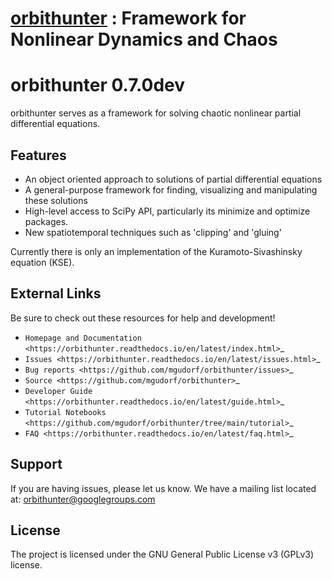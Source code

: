 # [orbithunter](https://github.com/mgudorf/orbithunter/)  : Framework for Nonlinear Dynamics and Chaos

orbithunter 0.7.0dev
====================

orbithunter serves as a framework for solving chaotic nonlinear partial differential equations.

Features
--------

- An object oriented approach to solutions of partial differential equations
- A general-purpose framework for finding, visualizing and manipulating these solutions
- High-level access to SciPy API, particularly its minimize and optimize packages.
- New spatiotemporal techniques such as 'clipping' and 'gluing'

Currently there is only an implementation of the Kuramoto-Sivashinsky equation (KSE).

External Links
--------------

Be sure to check out these resources for help and development!

- `Homepage and Documentation <https://orbithunter.readthedocs.io/en/latest/index.html>`_
- `Issues <https://orbithunter.readthedocs.io/en/latest/issues.html>`_
- `Bug reports <https://github.com/mgudorf/orbithunter/issues>`_
- `Source <https://github.com/mgudorf/orbithunter>`_
- `Developer Guide <https://orbithunter.readthedocs.io/en/latest/guide.html>`_
- `Tutorial Notebooks <https://github.com/mgudorf/orbithunter/tree/main/tutorial>`_
- `FAQ <https://orbithunter.readthedocs.io/en/latest/faq.html>`_

Support
-------

If you are having issues, please let us know.
We have a mailing list located at: orbithunter@googlegroups.com

License
-------

The project is licensed under the GNU General Public License v3 (GPLv3) license.